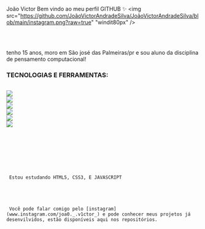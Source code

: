 <div display="inline-block">

<hi align="left"> João Victor </h1>
<hi align="left"> Bem vindo ao meu perfil GITHUB ✨ </h1>
<img src="https://github.com/JoãoVictorAndradeSilva/JoãoVictorAndradeSilva/blob/main/instagram.png?raw=true"
"windit80px"  />

</div>

</br>
</br>

tenho 15 anos, moro em São josé das Palmeiras/pr e sou aluno da disciplina de pensamento computacional!

### TECNOLOGIAS E FERRAMENTAS:
<code>
<img src="https://cdn.jsdelivr.net/gh/devicons/devicon/icons/html5/html5-original-wordmark.svg" />
<img src="https://cdn.jsdelivr.net/gh/devicons/devicon/icons/css3/css3-original-wordmark.svg" />
<img src="https://cdn.jsdelivr.net/gh/devicons/devicon/icons/javascript/javascript-original.svg" />
<img src="https://cdn.jsdelivr.net/gh/devicons/devicon/icons/git/git-original-wordmark.svg" />
<img src="https://cdn.jsdelivr.net/gh/devicons/devicon/icons/github/github-original-wordmark.svg" />
<img src="https://cdn.jsdelivr.net/gh/devicons/devicon/icons/vscode/vscode-plain.svg" />

 </br>
 </br>
 <div display="inline-block">
 <p align="left"> Estou estudando HTML5, CSS3, E JAVASCRIPT </p>

 </br>
 Vocẽ pode falar comigo pelo [instagram] (www.instagram.com/joa0._.v1ctor_) e pode conhecer meus projetos já desenvilvidos, estão disponíveis aqui nos repositórios.

 </br>
